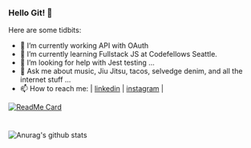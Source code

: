 ### Hello Git! 👋




Here are some tidbits:

- 🔭 I’m currently working API with OAuth
- 🌱 I’m currently learning Fullstack JS at Codefellows Seattle.
- 🤔 I’m looking for help with Jest testing ...
- 💬 Ask me about music, Jiu Jitsu, tacos, selvedge denim, and all the internet stuff ...
- 📫 How to reach me: | [linkedin](https://www.linkedin.com/in/jonnyleealas/ ) | [instagram](https://www.instagram.com/iamjonnylee/) | 

[![ReadMe Card](https://github-readme-stats.vercel.app/api/pin/?username=jonnyleealas&repo=pitch-finder)](https://github.com/jonnyleealas/pitch-finder)
#

![Anurag's github stats](https://github-readme-stats.vercel.app/api?username=jonnyleealas&count_private=true&show_icons=true&theme=cobalt)
